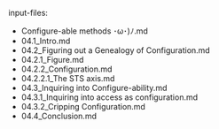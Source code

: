 input-files:
- Configure-able methods ･ω･)ﾉ.md
- 04.1_Intro.md
- 04.2_Figuring out a Genealogy of Configuration.md
- 04.2.1_Figure.md
- 04.2.2_Configuration.md
- 04.2.2.1_The STS axis.md
- 04.3_Inquiring into Configure-ability.md
- 04.3.1_Inquiring into access as configuration.md
- 04.3.2_Cripping Configuration.md
- 04.4_Conclusion.md


